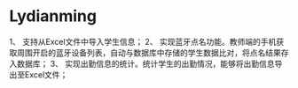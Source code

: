 # Lydianming
1、 支持从Excel文件中导入学生信息；
2、 实现蓝牙点名功能。教师端的手机获取周围开启的蓝牙设备列表，自动与数据库中存储的学生数据比对，将点名结果存入数据库；
3、 实现出勤信息的统计。统计学生的出勤情况，能够将出勤信息导出至Excel文件；
